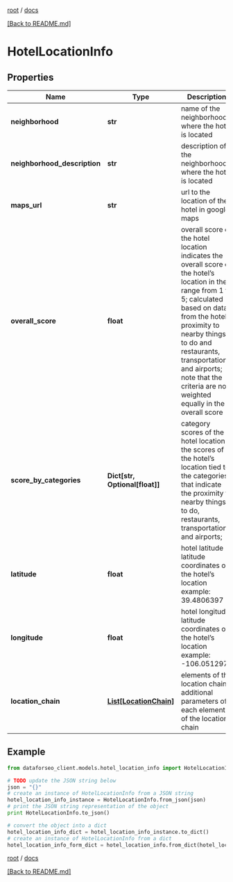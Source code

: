 [root](./../ "root") / [docs](./ "docs")

[[Back to README.md]](./../README.md "[Back to README.md]")

# HotelLocationInfo

## Properties

Name | Type | Description | Notes
------------ | ------------- | ------------- | -------------
**neighborhood** | **str** | name of the neighborhood where the hotel is located | [optional]
**neighborhood_description** | **str** | description of the neighborhood where the hotel is located | [optional]
**maps_url** | **str** | url to the location of the hotel in google maps | [optional]
**overall_score** | **float** | overall score of the hotel location indicates the overall score of the hotel’s location in the range from 1 to 5; calculated based on data from the hotel’s proximity to nearby things to do and restaurants, transportation, and airports; note that the criteria are not weighted equally in the overall score | [optional]
**score_by_categories** | **Dict[str, Optional[float]]** | category scores of the hotel location the scores of the hotel’s location tied to the categories that indicate the proximity to nearby things to do, restaurants, transportation, and airports; | [optional]
**latitude** | **float** | hotel latitude latitude coordinates of the hotel’s location example: 39.4806397 | [optional]
**longitude** | **float** | hotel longitude latitude coordinates of the hotel’s location example: -106.0512973 | [optional]
**location_chain** | [**List[LocationChain]**](LocationChain.md) | elements of the location chain additional parameters of each element of the location chain | [optional]

## Example

```python
from dataforseo_client.models.hotel_location_info import HotelLocationInfo

# TODO update the JSON string below
json = "{}"
# create an instance of HotelLocationInfo from a JSON string
hotel_location_info_instance = HotelLocationInfo.from_json(json)
# print the JSON string representation of the object
print HotelLocationInfo.to_json()

# convert the object into a dict
hotel_location_info_dict = hotel_location_info_instance.to_dict()
# create an instance of HotelLocationInfo from a dict
hotel_location_info_form_dict = hotel_location_info.from_dict(hotel_location_info_dict)
```

  

[root](./../ "root") / [docs](./ "docs")

[[Back to README.md]](./../README.md "[Back to README.md]")